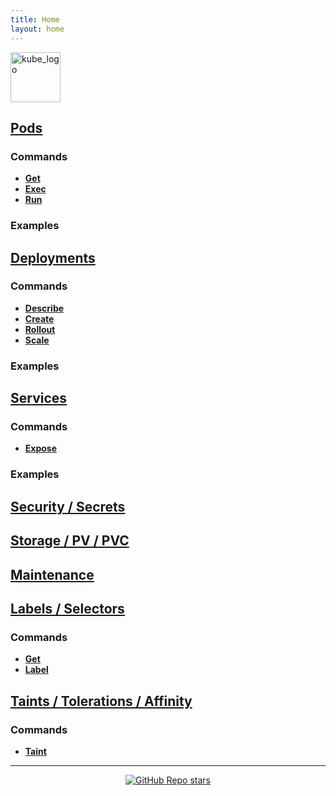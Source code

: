 ```yaml
---
title: Home
layout: home
---
```


<p align="left"><img src="https://www.vectorlogo.zone/logos/kubernetes/kubernetes-icon.svg" width="80" alt="kube_logo"></p>

## [Pods](pods/README.md#pods)

### Commands

- [**Get**](pods/README.md#get)
- [**Exec**](pods/README.md#exec)
- [**Run**](pods/README.md#run)

### Examples

## [Deployments](deployments/README.md#deployments)

### Commands

- [**Describe**](deployments/README.md#describe)
- [**Create**](deployments/README.md#create)
- [**Rollout**](deployments/README.md#rollout)
- [**Scale**](deployments/README.md#scale)

### Examples

## [Services](services/README.md#services)

### Commands

- [**Expose**](services/README.md#expose)

### Examples

## [Security / Secrets](security-secrets/README.md#security)

## [Storage / PV / PVC](storage/README.md#storage)

## [Maintenance](maintenance/README.md#maintenance)

## [Labels / Selectors](labels-selectors/README.md#labels)

### Commands

- [**Get**](labels-selectors/README.md#get)
- [**Label**](labels-selectors/README.md#label)

## [Taints / Tolerations / Affinity](taints-tolerations-affinity/README.md#taints)

### Commands

- [**Taint**](taints-tolerations-affinity/README.md#taint)

---

<p align="center"><a href="https://github.com/paulofponciano/k8s-daily-commands-and-troubleshoot"><img alt="GitHub Repo stars" src="https://img.shields.io/github/stars/paulofponciano/k8s-daily-commands-and-troubleshoot?label=k8s-daily-commands-and-troubleshoot&style=social"></a></p>